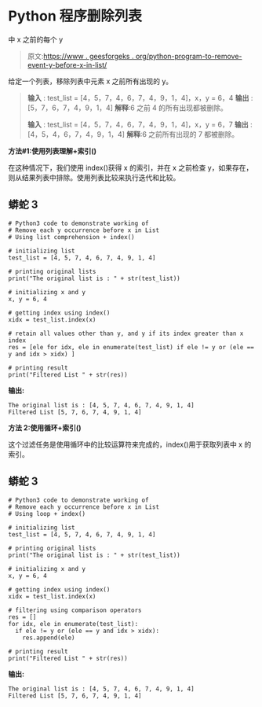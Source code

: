 # Python 程序删除列表

中 x 之前的每个 y

> 原文:[https://www . geesforgeks . org/python-program-to-remove-event-y-before-x-in-list/](https://www.geeksforgeeks.org/python-program-to-remove-each-y-occurrence-before-x-in-list/)

给定一个列表，移除列表中元素 x 之前所有出现的 y。

> **输入** : test_list = [4，5，7，4，6，7，4，9，1，4]，x，y = 6，4
> **输出** : [5，7，6，7，4，9，1，4]
> **解释**:6 之前 4 的所有出现都被删除。
> 
> **输入** : test_list = [4，5，7，4，6，7，4，9，1，4]，x，y = 6，7
> **输出** : [4，5，4，6，7，4，9，1，4]
> **解释**:6 之前所有出现的 7 都被删除。

**方法#1:使用列表理解+索引()**

在这种情况下，我们使用 index()获得 x 的索引，并在 x 之前检查 y，如果存在，则从结果列表中排除。使用列表比较来执行迭代和比较。

## 蟒蛇 3

```
# Python3 code to demonstrate working of 
# Remove each y occurrence before x in List
# Using list comprehension + index()

# initializing list
test_list = [4, 5, 7, 4, 6, 7, 4, 9, 1, 4]

# printing original lists
print("The original list is : " + str(test_list))

# initializing x and y 
x, y = 6, 4

# getting index using index()
xidx = test_list.index(x)

# retain all values other than y, and y if its index greater than x index
res = [ele for idx, ele in enumerate(test_list) if ele != y or (ele == y and idx > xidx) ]

# printing result 
print("Filtered List " + str(res))
```

**输出:**

```
The original list is : [4, 5, 7, 4, 6, 7, 4, 9, 1, 4]
Filtered List [5, 7, 6, 7, 4, 9, 1, 4]

```

**方法 2:使用循环+索引()**

这个过滤任务是使用循环中的比较运算符来完成的，index()用于获取列表中 x 的索引。

## 蟒蛇 3

```
# Python3 code to demonstrate working of 
# Remove each y occurrence before x in List
# Using loop + index()

# initializing list
test_list = [4, 5, 7, 4, 6, 7, 4, 9, 1, 4]

# printing original lists
print("The original list is : " + str(test_list))

# initializing x and y 
x, y = 6, 4

# getting index using index()
xidx = test_list.index(x)

# filtering using comparison operators
res = []
for idx, ele in enumerate(test_list):
  if ele != y or (ele == y and idx > xidx):
    res.append(ele)

# printing result 
print("Filtered List " + str(res))
```

**输出:**

```
The original list is : [4, 5, 7, 4, 6, 7, 4, 9, 1, 4]
Filtered List [5, 7, 6, 7, 4, 9, 1, 4]

```